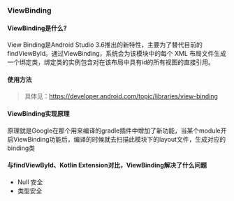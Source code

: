 

### ViewBinding


#### ViewBinding是什么?

View Binding是Android Studio 3.6推出的新特性，主要为了替代目前的findViewById。通过ViewBinding，系统会为该模块中的每个 XML 布局文件生成一个绑定类，绑定类的实例包含对在该布局中具有id的所有视图的直接引用。

#### 使用方法
> 具体见：https://developer.android.com/topic/libraries/view-binding

#### ViewBinding实现原理
原理就是Google在那个用来编译的gradle插件中增加了新功能，当某个module开启ViewBinding功能后，编译的时候就去扫描此模块下的layout文件，生成对应的binding类

#### 与findViewById、Kotlin Extension对比，ViewBinding解决了什么问题
- Null 安全
- 类型安全